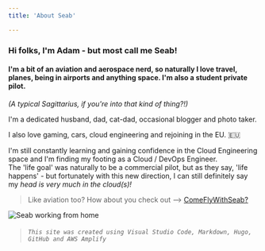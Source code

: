 ```yaml
---
title: 'About Seab'

---
```


<!-- <h2 class="no-anchor">About Me</h2> -->



### Hi folks, I'm Adam - but most call me Seab!  

#### I'm a bit of an aviation and aerospace nerd, so naturally I love travel, planes, being in airports and anything space. I'm also a student private pilot.

*(A typical Sagittarius, if you're into that kind of thing?!)*

I'm a dedicated husband, dad, cat-dad, occasional blogger and photo taker.

I also love gaming, cars, cloud engineering and rejoining in the EU. 🇪🇺

I'm still constantly learning and gaining confidence in the Cloud Engineering space and I'm finding my footing as a Cloud / DevOps Engineer.  
The 'life goal' was naturally to be a commercial pilot, but as they say, 'life happens' - but fortunately with this new direction, I can still definitely say my *head is very much in the cloud(s)!*

> Like aviation too? How about you check out --> [ComeFlyWithSeab?](https://comeflywithseab.com "ComeFlyWithSeab") 

![Seab working from home](/img/seabwfh.webp "Seab working from home")

> ###### `This site was created using Visual Studio Code, Markdown, Hugo, GitHub and AWS Amplify`